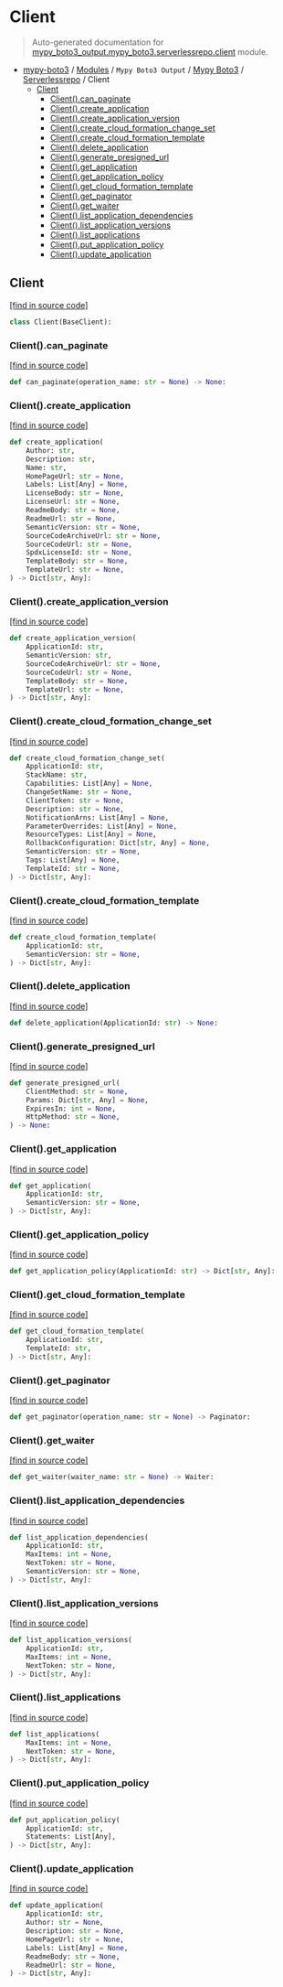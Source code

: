 # Client

> Auto-generated documentation for [mypy_boto3_output.mypy_boto3.serverlessrepo.client](https://github.com/vemel/mypy_boto3/blob/master/mypy_boto3_output/mypy_boto3/serverlessrepo/client.py) module.

- [mypy-boto3](../../../README.md#mypy_boto3) / [Modules](../../../MODULES.md#mypy-boto3-modules) / `Mypy Boto3 Output` / [Mypy Boto3](../index.md#mypy-boto3) / [Serverlessrepo](index.md#serverlessrepo) / Client
    - [Client](#client)
        - [Client().can_paginate](#clientcan_paginate)
        - [Client().create_application](#clientcreate_application)
        - [Client().create_application_version](#clientcreate_application_version)
        - [Client().create_cloud_formation_change_set](#clientcreate_cloud_formation_change_set)
        - [Client().create_cloud_formation_template](#clientcreate_cloud_formation_template)
        - [Client().delete_application](#clientdelete_application)
        - [Client().generate_presigned_url](#clientgenerate_presigned_url)
        - [Client().get_application](#clientget_application)
        - [Client().get_application_policy](#clientget_application_policy)
        - [Client().get_cloud_formation_template](#clientget_cloud_formation_template)
        - [Client().get_paginator](#clientget_paginator)
        - [Client().get_waiter](#clientget_waiter)
        - [Client().list_application_dependencies](#clientlist_application_dependencies)
        - [Client().list_application_versions](#clientlist_application_versions)
        - [Client().list_applications](#clientlist_applications)
        - [Client().put_application_policy](#clientput_application_policy)
        - [Client().update_application](#clientupdate_application)

## Client

[[find in source code]](https://github.com/vemel/mypy_boto3/blob/master/mypy_boto3_output/mypy_boto3/serverlessrepo/client.py#L12)

```python
class Client(BaseClient):
```

### Client().can_paginate

[[find in source code]](https://github.com/vemel/mypy_boto3/blob/master/mypy_boto3_output/mypy_boto3/serverlessrepo/client.py#L15)

```python
def can_paginate(operation_name: str = None) -> None:
```

### Client().create_application

[[find in source code]](https://github.com/vemel/mypy_boto3/blob/master/mypy_boto3_output/mypy_boto3/serverlessrepo/client.py#L19)

```python
def create_application(
    Author: str,
    Description: str,
    Name: str,
    HomePageUrl: str = None,
    Labels: List[Any] = None,
    LicenseBody: str = None,
    LicenseUrl: str = None,
    ReadmeBody: str = None,
    ReadmeUrl: str = None,
    SemanticVersion: str = None,
    SourceCodeArchiveUrl: str = None,
    SourceCodeUrl: str = None,
    SpdxLicenseId: str = None,
    TemplateBody: str = None,
    TemplateUrl: str = None,
) -> Dict[str, Any]:
```

### Client().create_application_version

[[find in source code]](https://github.com/vemel/mypy_boto3/blob/master/mypy_boto3_output/mypy_boto3/serverlessrepo/client.py#L40)

```python
def create_application_version(
    ApplicationId: str,
    SemanticVersion: str,
    SourceCodeArchiveUrl: str = None,
    SourceCodeUrl: str = None,
    TemplateBody: str = None,
    TemplateUrl: str = None,
) -> Dict[str, Any]:
```

### Client().create_cloud_formation_change_set

[[find in source code]](https://github.com/vemel/mypy_boto3/blob/master/mypy_boto3_output/mypy_boto3/serverlessrepo/client.py#L52)

```python
def create_cloud_formation_change_set(
    ApplicationId: str,
    StackName: str,
    Capabilities: List[Any] = None,
    ChangeSetName: str = None,
    ClientToken: str = None,
    Description: str = None,
    NotificationArns: List[Any] = None,
    ParameterOverrides: List[Any] = None,
    ResourceTypes: List[Any] = None,
    RollbackConfiguration: Dict[str, Any] = None,
    SemanticVersion: str = None,
    Tags: List[Any] = None,
    TemplateId: str = None,
) -> Dict[str, Any]:
```

### Client().create_cloud_formation_template

[[find in source code]](https://github.com/vemel/mypy_boto3/blob/master/mypy_boto3_output/mypy_boto3/serverlessrepo/client.py#L71)

```python
def create_cloud_formation_template(
    ApplicationId: str,
    SemanticVersion: str = None,
) -> Dict[str, Any]:
```

### Client().delete_application

[[find in source code]](https://github.com/vemel/mypy_boto3/blob/master/mypy_boto3_output/mypy_boto3/serverlessrepo/client.py#L77)

```python
def delete_application(ApplicationId: str) -> None:
```

### Client().generate_presigned_url

[[find in source code]](https://github.com/vemel/mypy_boto3/blob/master/mypy_boto3_output/mypy_boto3/serverlessrepo/client.py#L81)

```python
def generate_presigned_url(
    ClientMethod: str = None,
    Params: Dict[str, Any] = None,
    ExpiresIn: int = None,
    HttpMethod: str = None,
) -> None:
```

### Client().get_application

[[find in source code]](https://github.com/vemel/mypy_boto3/blob/master/mypy_boto3_output/mypy_boto3/serverlessrepo/client.py#L91)

```python
def get_application(
    ApplicationId: str,
    SemanticVersion: str = None,
) -> Dict[str, Any]:
```

### Client().get_application_policy

[[find in source code]](https://github.com/vemel/mypy_boto3/blob/master/mypy_boto3_output/mypy_boto3/serverlessrepo/client.py#L97)

```python
def get_application_policy(ApplicationId: str) -> Dict[str, Any]:
```

### Client().get_cloud_formation_template

[[find in source code]](https://github.com/vemel/mypy_boto3/blob/master/mypy_boto3_output/mypy_boto3/serverlessrepo/client.py#L101)

```python
def get_cloud_formation_template(
    ApplicationId: str,
    TemplateId: str,
) -> Dict[str, Any]:
```

### Client().get_paginator

[[find in source code]](https://github.com/vemel/mypy_boto3/blob/master/mypy_boto3_output/mypy_boto3/serverlessrepo/client.py#L107)

```python
def get_paginator(operation_name: str = None) -> Paginator:
```

### Client().get_waiter

[[find in source code]](https://github.com/vemel/mypy_boto3/blob/master/mypy_boto3_output/mypy_boto3/serverlessrepo/client.py#L111)

```python
def get_waiter(waiter_name: str = None) -> Waiter:
```

### Client().list_application_dependencies

[[find in source code]](https://github.com/vemel/mypy_boto3/blob/master/mypy_boto3_output/mypy_boto3/serverlessrepo/client.py#L115)

```python
def list_application_dependencies(
    ApplicationId: str,
    MaxItems: int = None,
    NextToken: str = None,
    SemanticVersion: str = None,
) -> Dict[str, Any]:
```

### Client().list_application_versions

[[find in source code]](https://github.com/vemel/mypy_boto3/blob/master/mypy_boto3_output/mypy_boto3/serverlessrepo/client.py#L125)

```python
def list_application_versions(
    ApplicationId: str,
    MaxItems: int = None,
    NextToken: str = None,
) -> Dict[str, Any]:
```

### Client().list_applications

[[find in source code]](https://github.com/vemel/mypy_boto3/blob/master/mypy_boto3_output/mypy_boto3/serverlessrepo/client.py#L131)

```python
def list_applications(
    MaxItems: int = None,
    NextToken: str = None,
) -> Dict[str, Any]:
```

### Client().put_application_policy

[[find in source code]](https://github.com/vemel/mypy_boto3/blob/master/mypy_boto3_output/mypy_boto3/serverlessrepo/client.py#L137)

```python
def put_application_policy(
    ApplicationId: str,
    Statements: List[Any],
) -> Dict[str, Any]:
```

### Client().update_application

[[find in source code]](https://github.com/vemel/mypy_boto3/blob/master/mypy_boto3_output/mypy_boto3/serverlessrepo/client.py#L143)

```python
def update_application(
    ApplicationId: str,
    Author: str = None,
    Description: str = None,
    HomePageUrl: str = None,
    Labels: List[Any] = None,
    ReadmeBody: str = None,
    ReadmeUrl: str = None,
) -> Dict[str, Any]:
```
